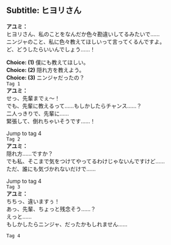 # 

  
## Subtitle: ヒヨリさん
  
**アユミ：**  
ヒヨリさん、私のことをなんだか色々勘違いしてるみたいで……  
ニンジャのこと、私に色々教えてほしいって言ってくるんですよ。  
ど、どうしたらいいんでしょう……！  
  
**Choice: (1)**  僕にも教えてほしい。  
**Choice: (2)**  隠れ方を教えよう。  
**Choice: (3)**  ニンジャだったの？  
`Tag 1`  
**アユミ：**  
せっ、先輩までぇ～！  
でも、先輩に教えるって……もしかしたらチャンス……？  
二人っきりで、先輩に……  
緊張して、倒れちゃいそうです……！  
  
Jump to tag 4  
`Tag 2`  
**アユミ：**  
隠れ方……ですか？  
でも私、そこまで気をつけてやってるわけじゃないんですけど……  
ただ、誰にも気づかれないだけで……  
  
Jump to tag 4  
`Tag 3`  
**アユミ：**  
ちちっ、違いますぅ！  
あっ、先輩、ちょっと残念そう……？  
えっと……  
もしかしたらニンジャ、だったかもしれません……  
  
`Tag 4`  

